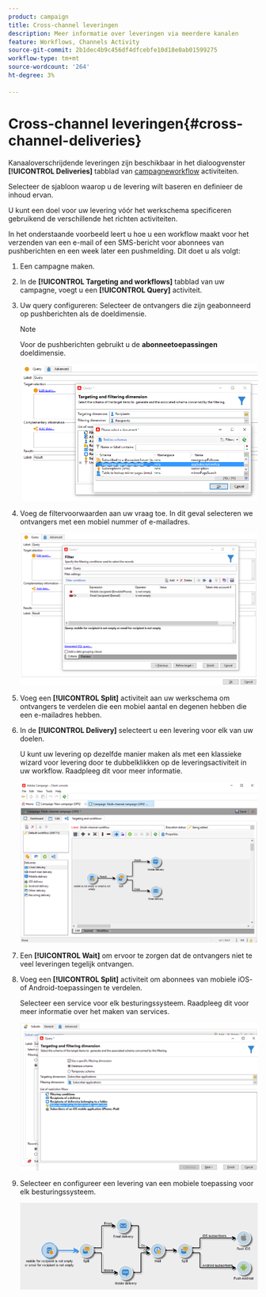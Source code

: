 ```yaml
---
product: campaign
title: Cross-channel leveringen
description: Meer informatie over leveringen via meerdere kanalen
feature: Workflows, Channels Activity
source-git-commit: 2b1dec4b9c456df4dfcebfe10d18e0ab01599275
workflow-type: tm+mt
source-wordcount: '264'
ht-degree: 3%

---
```


# Cross-channel leveringen{#cross-channel-deliveries}

Kanaaloverschrijdende leveringen zijn beschikbaar in het dialoogvenster **[!UICONTROL Deliveries]** tabblad van [campagneworkflow](campaign-workflows.md) activiteiten.

Selecteer de sjabloon waarop u de levering wilt baseren en definieer de inhoud ervan.

U kunt een doel voor uw levering vóór het werkschema specificeren gebruikend de verschillende het richten activiteiten.

In het onderstaande voorbeeld leert u hoe u een workflow maakt voor het verzenden van een e-mail of een SMS-bericht voor abonnees van pushberichten en een week later een pushmelding. Dit doet u als volgt:

1. Een campagne maken.
1. In de **[!UICONTROL Targeting and workflows]** tabblad van uw campagne, voegt u een **[!UICONTROL Query]** activiteit.
1. Uw query configureren: Selecteer de ontvangers die zijn geabonneerd op pushberichten als de doeldimensie.

   >[!NOTE]
   >
   >Voor de pushberichten gebruikt u de **abonneetoepassingen** doeldimensie.

   ![](assets/cross_channel_delivery_1.png)

1. Voeg de filtervoorwaarden aan uw vraag toe. In dit geval selecteren we ontvangers met een mobiel nummer of e-mailadres.

   ![](assets/cross_channel_delivery_2.png)

1. Voeg een **[!UICONTROL Split]** activiteit aan uw werkschema om ontvangers te verdelen die een mobiel aantal en degenen hebben die een e-mailadres hebben.
1. In de **[!UICONTROL Delivery]** selecteert u een levering voor elk van uw doelen.

   U kunt uw levering op dezelfde manier maken als met een klassieke wizard voor levering door te dubbelklikken op de leveringsactiviteit in uw workflow. Raadpleeg dit voor meer informatie.

   ![](assets/cross_channel_delivery_3.png)

1. Een **[!UICONTROL Wait]** om ervoor te zorgen dat de ontvangers niet te veel leveringen tegelijk ontvangen.
1. Voeg een **[!UICONTROL Split]** activiteit om abonnees van mobiele iOS- of Android-toepassingen te verdelen.

   Selecteer een service voor elk besturingssysteem. Raadpleeg dit voor meer informatie over het maken van services.

   ![](assets/cross_channel_delivery_4.png)

1. Selecteer en configureer een levering van een mobiele toepassing voor elk besturingssysteem.

   ![](assets/cross_channel_delivery_5.png)
